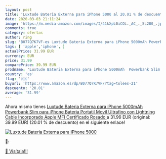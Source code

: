 ```yaml
---
layout: post
title: 'Luxtude Bateria Externa para iPhone 5000 al 20.01 % de descuento'
date: 2020-03-03 21:11:24
image: 'https://m.media-amazon.com/images/I/41kXpL0iCOL._AC_._SL200_.jpg'
comments: true
category: ofertas
author: ring
slug: 'B077Q7K7VF-es Luxtude Bateria Externa para iPhone 5000mAh Powerbank Slim...'
tags: [ 'apple','iphone', ]
actualPrice: 31.99 EUR
currency: EUR
price: 31.99
comparePrice: 39.99 EUR
prodname: 'Luxtude Bateria Externa para iPhone 5000mAh  Powerbank Slim para iPhone  Bateria Portatil Movil Ultrafino con Lightning Cable Incorporado  Apple MFI Certificado  Rosado '
country: 'es'
flag: '🇪🇸'
buyurl: 'https://www.amazon.es/dp/B077Q7K7VF/?tag=tolees-21'
descuento: '20.01'
average: '31.99'
---
```


Ahora mismo tienes [Luxtude Bateria Externa para iPhone 5000mAh  Powerbank Slim para iPhone  Bateria Portatil Movil Ultrafino con Lightning Cable Incorporado  Apple MFI Certificado  Rosado ](https://www.amazon.es/dp/B077Q7K7VF/?tag=tolees-21) a 31.99 EUR (original: 39.99 EUR) (20.01 %  de descuento) en el siguiente enlace!

[![Luxtude Bateria Externa para iPhone 5000](https://m.media-amazon.com/images/I/41kXpL0iCOL._AC_._SL200_.jpg)](https://www.amazon.es/dp/B077Q7K7VF/?tag=tolees-21)

🔎:


[🛒 Visítala!!!](https://www.amazon.es/dp/B077Q7K7VF/?tag=tolees-21)
